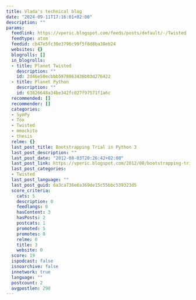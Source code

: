 ```yaml
---
title: Vlada's technical blog
date: "2024-09-11T17:16:01+02:00"
description: ""
params:
  feedlink: https://vperic.blogspot.com/feeds/posts/default/-/Twisted
  feedtype: atom
  feedid: cb47e5fc30e3796c99f5f8d8ba38eb24
  websites: {}
  blogrolls: []
  in_blogrolls:
  - title: Planet Twisted
    description: ""
    id: 2d46e50ecbbb5978863436b03d276422
  - title: Planet Python
    description: ""
    id: 63826648a34be342fc027f97571f1a6c
  recommended: []
  recommender: []
  categories:
  - SymPy
  - Tox
  - Twisted
  - mmockito
  - thesis
  relme: {}
  last_post_title: Bootstrapping Trial in Python 3
  last_post_description: ""
  last_post_date: "2012-08-03T20:26:42+02:00"
  last_post_link: https://vperic.blogspot.com/2012/08/bootstrapping-trial-in-python-3.html
  last_post_categories:
  - Twisted
  last_post_language: ""
  last_post_guid: 6a3ca736e6a369de15c55bbc539323d5
  score_criteria:
    cats: 5
    description: 0
    feedlangs: 0
    hasContent: 3
    hasPosts: 2
    postcats: 1
    promoted: 5
    promotes: 0
    relme: 0
    title: 3
    website: 0
  score: 19
  ispodcast: false
  isnoarchive: false
  innetwork: true
  language: ""
  postcount: 2
  avgpostlen: 298
---
```

